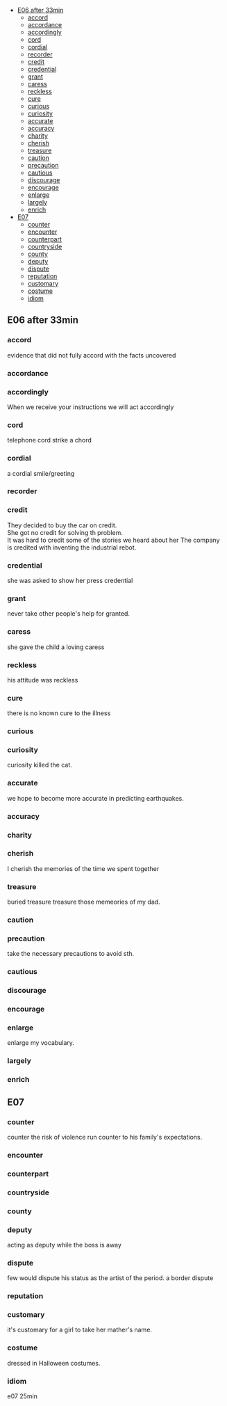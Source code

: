 - [E06 after 33min](#e06-after-33min)
  - [accord](#accord)
  - [accordance](#accordance)
  - [accordingly](#accordingly)
  - [cord](#cord)
  - [cordial](#cordial)
  - [recorder](#recorder)
  - [credit](#credit)
  - [credential](#credential)
  - [grant](#grant)
  - [caress](#caress)
  - [reckless](#reckless)
  - [cure](#cure)
  - [curious](#curious)
  - [curiosity](#curiosity)
  - [accurate](#accurate)
  - [accuracy](#accuracy)
  - [charity](#charity)
  - [cherish](#cherish)
  - [treasure](#treasure)
  - [caution](#caution)
  - [precaution](#precaution)
  - [cautious](#cautious)
  - [discourage](#discourage)
  - [encourage](#encourage)
  - [enlarge](#enlarge)
  - [largely](#largely)
  - [enrich](#enrich)
- [E07](#e07)
  - [counter](#counter)
  - [encounter](#encounter)
  - [counterpart](#counterpart)
  - [countryside](#countryside)
  - [county](#county)
  - [deputy](#deputy)
  - [dispute](#dispute)
  - [reputation](#reputation)
  - [customary](#customary)
  - [costume](#costume)
  - [idiom](#idiom)

## E06 after 33min
### accord
evidence that did not fully accord with the facts uncovered
### accordance
### accordingly
When we receive your instructions we will act accordingly
### cord
telephone cord
strike a chord
### cordial
a cordial smile/greeting
### recorder
### credit
They decided to buy the car on credit.  
She got no credit for solving th problem.  
It was hard to credit some of the stories we heard about her
The company is credited with inventing the industrial rebot.
### credential
she was asked to show her press credential
### grant
never take other people's help for granted.
### caress
she gave the child a loving caress
### reckless
his attitude was reckless
### cure
there is no known cure to the illness
### curious
### curiosity
curiosity killed the cat.
### accurate
we hope to become more accurate in predicting earthquakes.
### accuracy
### charity
### cherish
I cherish the memories of the time we spent together
### treasure
buried treasure
treasure those memeories of my dad.
### caution
### precaution
take the necessary precautions to avoid sth.
### cautious
### discourage
### encourage
### enlarge
enlarge my vocabulary.
### largely
### enrich
## E07
### counter
counter the risk of violence
run counter to his family's expectations.
### encounter
### counterpart
### countryside
### county
### deputy
acting as deputy while the boss is away
### dispute
few would dispute his status as the artist of the period.
a border dispute
### reputation
### customary
it's customary for a girl to take her mather's name.
### costume
dressed in Halloween costumes.
### idiom
e07 25min